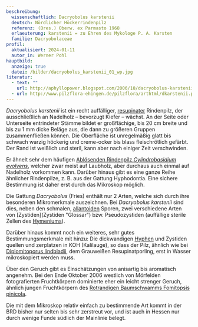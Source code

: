```yaml
---
beschreibung:
  wissenschaftlich: Dacryobolus karstenii
  deutsch: Nördlicher Höckerrindenpilz
  referenz: (Bres.) Oberw. ex Parmasto 1968
  erlaeuterung: karstenii = zu Ehren des Mykologe P. A. Karsten
  familie: Dacryobolaceae
profil:
  aktualisiert: 2024-01-11
  autor_in: Werner Pohl
hauptbild:
  anzeige: true
  datei: /bilder/dacryobolus_karstenii_01_wp.jpg
literatur:
  - text: ""
    url: http://aphyllopower.blogspot.com/2006/10/dacryobolus-karstenii-nrdlicher.html
  - url: http://www.pilzflora-ehingen.de/pilzflora/arthtml/dkarstenii.php
---
```

*Dacryobolus karstenii* ist ein recht auffälliger, [resupinater](resupinat "Glossar") Rindenpilz, der ausschließlich an Nadelholz – bevorzugt Kiefer – wächst. An der Seite oder Unterseite entrindeter Stämme bildet er großflächige, bis 20 cm breite und bis zu 1 mm dicke Beläge aus, die dann zu größeren Gruppen zusammenfließen können. Die Oberfläche ist unregelmäßig glatt bis schwach warzig höckerig und creme-ocker bis blass fleischrötlich gefärbt. Der Rand ist weißlich und steril, kann aber nach einiger Zeit verschwinden.

Er ähnelt sehr dem häufigen [Ablösenden Rindenpilz *Cylindrobasidium evolvens*](/pilze/cylindrobasidium-laeve-ablösender-rindenpilz), welcher zwar meist auf Laubholz, aber durchaus auch einmal auf Nadelholz vorkommen kann. Darüber hinaus gibt es eine ganze Reihe ähnlicher Rindenpilze, z. B. aus der Gattung Hyphodontia. Eine sichere Bestimmung ist daher erst durch das Mikroskop möglich.

Die Gattung *Dacryobolus* (Fries) enthält nur 2 Arten, welche sich durch ihre besonderen Mikromerkmale auszeichnen. Bei *Dacryobolus karstenii* sind dies, neben den schmalen, [allantoiden](allantoid "Glossar") Sporen, zwei verschiedene Arten von \[Zystiden](Zystiden "Glossar") bzw. Pseudozystiden (auffällige sterile Zellen des [Hymeniums](Hymenium "Glossar")).

Darüber hinaus kommt noch ein weiteres, sehr gutes Bestimmungsmerkmale mit hinzu: Die dickwandigen [Hyphen](Hyphen "Glossar") und Zystiden quellen und zerplatzen in KOH (Kalilauge), so dass der Pilz, ähnlich wie bei [Diplomitoporus lindbladii](/pilze/diplomitoporus-lindbladii-grauweißer-resupinatporling), dem Grauweißen Resupinatporling, erst in Wasser mikroskopiert werden muss.

Über den Geruch gibt es Einschätzungen von anisartig bis aromatisch angenehm. Bei den Ende Oktober 2006 westlich von Mörfelden fotografierten Fruchtkörpern dominierte eher ein leicht strenger Geruch, ähnlich jungen Fruchtkörpern des [Rotrandigen Baumschwamms Fomitopsis pinicola](/pilze/fomitopsis-pinicola-rotrandiger-baumschwamm).

Die mit dem Mikroskop relativ einfach zu bestimmende Art kommt in der BRD bisher nur selten bis sehr zerstreut vor, und ist auch in Hessen nur durch wenige Funde südlich der Mainlinie belegt.